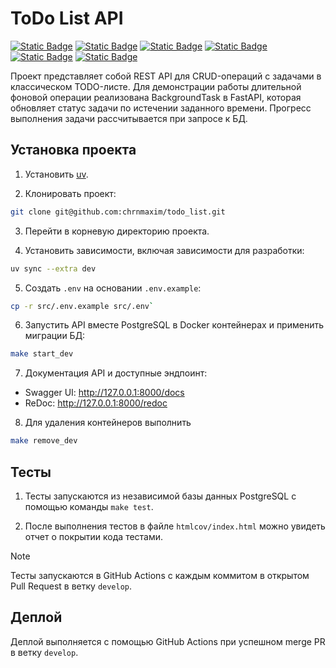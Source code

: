 # ToDo List API

[![Static Badge](https://img.shields.io/badge/python-3670A0?style=for-the-badge&logo=python&logoColor=ffdd54)](https://www.python.org)
[![Static Badge](https://img.shields.io/badge/FastAPI-005571?style=for-the-badge&logo=fastapi)](https://fastapi.tiangolo.com/)
[![Static Badge](https://img.shields.io/badge/-Swagger-%23Clojure?style=for-the-badge&logo=swagger&logoColor=white)](https://swagger.io)
[![Static Badge](https://img.shields.io/badge/postgresql-4169e1?style=for-the-badge&logo=postgresql&logoColor=white)](https://www.postgresql.org)
[![Static Badge](https://img.shields.io/badge/-SQLAlchemy-ffd54?style=for-the-badge&logo=sqlalchemy&logoColor=white)](https://www.sqlalchemy.org/)
[![Static Badge](https://img.shields.io/badge/docker-257bd6?style=for-the-badge&logo=docker&logoColor=white)](https://www.docker.com/)

Проект представляет собой REST API для CRUD-операций с задачами в классическом TODO-листе.
Для демонстрации работы длительной фоновой операции реализована BackgroundTask в FastAPI, которая обновляет статус задачи по истечении заданного времени.
Прогресс выполнения задачи рассчитывается при запросе к БД.

## Установка проекта

1. Установить [uv](https://docs.astral.sh/uv/getting-started/installation/).

2. Клонировать проект:

```bash
git clone git@github.com:chrnmaxim/todo_list.git
```

3. Перейти в корневую директорию проекта.

4. Установить зависимости, включая зависимости для разработки:
```bash
uv sync --extra dev
```

5. Создать `.env` на основании `.env.example`:

```bash
cp -r src/.env.example src/.env`
```

6. Запустить API вместе PostgreSQL в Docker контейнерах и применить миграции БД:
```bash
make start_dev
```

7. Документация API и доступные эндпоинт:
* Swagger UI: http://127.0.0.1:8000/docs
* ReDoc: http://127.0.0.1:8000/redoc

8. Для удаления контейнеров выполнить
```bash
make remove_dev
```

## Тесты
1. Тесты запускаются из независимой базы данных PostgreSQL с помощью команды `make test`.

2. После выполнения тестов в файле `htmlcov/index.html` можно увидеть отчет о покрытии кода тестами.

> [!NOTE]
> Тесты запускаются в GitHub Actions с каждым коммитом в открытом Pull Request в ветку `develop`.


## Деплой
Деплой выполняется с помощью GitHub Actions при успешном merge PR в ветку `develop`.